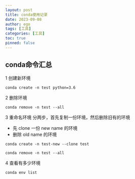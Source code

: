 ```yaml
---
layout: post
title: conda使用记录
date: 2023-09-08
author: ego
tags: [工具]
categories: [工具]
toc: true
pinned: false
---
```

## conda命令汇总
1 创建新环境
```
conda create -n test python=3.6
```
2 删除环境
```
conda remove -n test --all
```
3 重命名环境
分两步，首先复制一份环境，然后删除旧有的环境

- 先 clone 一份 new name 的环境
- 删除 old name 的环境
```
conda create -n test-new --clone test

conda remove -n test --all
```
4 查看有多少环境
```
conda env list
```
